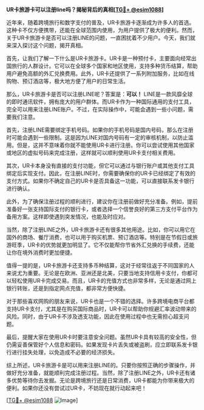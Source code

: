 **UR卡旅游卡可以注册line吗？揭秘背后的真相[[TG💪+ @esim1088](https://t.me/s/esim1088)]**

近年来，随着跨境旅行和数字支付的普及，UR卡旅游卡逐渐成为许多人的首选。这种卡不仅方便携带，还能在全球范围内使用，为用户提供了极大的便利。然而，关于UR卡旅游卡是否可以注册LINE的问题，一直困扰着不少用户。今天，我们就来深入探讨这个问题，揭开真相。

首先，让我们了解一下什么是UR卡旅游卡。UR卡是一种预付卡，主要面向经常出国旅行的人群设计。它可以在全球多个国家和地区使用，支持多种货币结算，帮助用户避免高额的外汇兑换费用。此外，UR卡还提供了一系列附加服务，比如在线购物、预订酒店等，极大地方便了用户的日常生活。

那么，UR卡旅游卡是否可以注册LINE呢？答案是：**可以！** LINE是一款风靡全球的即时通讯软件，拥有庞大的用户群体。而UR卡作为一种国际通用的支付工具，完全可以用来注册LINE账户。不过，在实际操作中，可能会遇到一些小问题，需要我们注意。

首先，注册LINE需要绑定手机号码。如果你的手机号码是国内号码，那么在注册时可能会遇到一些限制。这是因为LINE对国内号码有一定的审核机制，以防止滥用。但是，这并不意味着你就不能使用UR卡进行注册。你可以尝试使用其他国家或地区的虚拟号码来完成注册，这样就可以顺利使用UR卡支付相关费用。

其次，UR卡本身没有直接的支付功能，但它可以通过与银行账户或其他支付工具绑定后实现支付。因此，在注册LINE时，你需要确保你的UR卡已经绑定了有效的支付方式。如果你不确定自己的UR卡是否具备这一功能，可以直接联系发卡银行进行确认。

此外，为了确保注册过程的顺利进行，建议你在注册前做好充分准备。例如，提前准备好一张支持国际支付的银行卡，或者选择一个信誉良好的第三方支付平台作为备用方案。这样即使遇到突发情况，也能及时应对。

当然，除了注册LINE之外，UR卡旅游卡还有很多其他用途。比如，你可以用它在国外的商场、餐厅消费，也可以用于购买机票、预订酒店等。特别是在节假日或旅游旺季，UR卡的优势就更加明显了。它不仅能帮你节省外汇兑换的手续费，还能让你在境外消费时更加便捷。

值得一提的是，UR卡旅游卡还支持多币种结算，这对于经常往返于不同国家的人来说尤为重要。无论是在欧洲、亚洲还是北美，只要当地支持信用卡支付，你都可以轻松使用UR卡完成交易。而且，UR卡的充值方式也非常多样，无论是通过网上银行转账，还是到指定网点充值，都非常方便快捷。

对于那些喜欢网购的朋友来说，UR卡也是一个不错的选择。许多跨境电商平台都支持UR卡支付，尤其是在购买国际商品时，UR卡可以帮助你规避汇率波动带来的风险。同时，由于UR卡不涉及透支功能，因此在使用过程中也无需担心超支问题。

最后，提醒大家在使用UR卡时要注意安全问题。虽然UR卡具有较高的安全性，但仍需妥善保管好个人信息和密码。如果发现卡片丢失或被盗刷，应立即联系发卡银行进行挂失处理，以免造成不必要的经济损失。

综上所述，UR卡旅游卡是可以用来注册LINE的。只要你按照正确的步骤操作，并做好充分准备，就能顺利完成注册过程。当然，除了注册LINE之外，UR卡还有诸多优势等待你去发掘。无论是跨境旅行还是日常消费，UR卡都能为你带来极大的便利。如果你还没有尝试过UR卡，不妨现在就行动起来吧！

[[TG💪+ @esim1088](https://t.me/s/esim1088) ![Image](https://i.postimg.cc/4NQfJmqS/Snipaste-2025-05-13-00-14-12.png)]